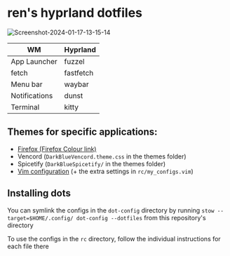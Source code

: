 # ren's hyprland dotfiles

![Screenshot-2024-01-17-13-15-14](https://github.com/redpenguinyt/dots/assets/79577742/bf3c08cb-91da-4448-9d6c-67b3f6752d20)

|WM|Hyprland|
|---|-----|
|App Launcher|fuzzel|
|fetch|fastfetch|
|Menu bar|waybar|
|Notifications|dunst|
|Terminal|kitty|

## Themes for specific applications:
- [Firefox (Firefox Colour link)](https://color.firefox.com/?theme=XQAAAAIYAQAAAAAAAABBKYhm849SCia2CaaEGccwS-xMDPr07qaHbYNzVWm9pdZWuSbUxoTOwv_PHaC7hs1paoxg9q2vdsZDln5DctMZmmL1UI1JbR4fWnRJS8bfXxdFI48Kct99Z2HeyLd4RKyMcqENeGj7h1bTVwy63HVQKGnpelOaRbKvv97WTCbVF_B58uXyzS2SdnF_0GUgJbxqkHn1V21oltSJcgsGynGlqfCRxh4qqIB6_bAJJKztQv_0YFU0)
- Vencord (`DarkBlueVencord.theme.css` in the themes folder)
- Spicetify (`DarkBlueSpicetify/` in the themes folder)
- [Vim configuration](https://github.com/amix/vimrc) (+ the extra settings in `rc/my_configs.vim`)

## Installing dots
You can symlink the configs in the `dot-config` directory by running `stow --target=$HOME/.config/ dot-config --dotfiles` from this repository's directory

To use the configs in the `rc` directory, follow the individual instructions for each file there